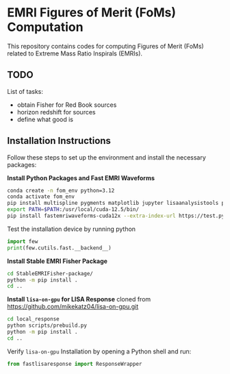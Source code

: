 # EMRI Figures of Merit (FoMs) Computation

This repository contains codes for computing Figures of Merit (FoMs) related to Extreme Mass Ratio Inspirals (EMRIs).
## TODO

List of tasks:
- obtain Fisher for Red Book sources
- horizon redshift for sources
- define what good is

## Installation Instructions

Follow these steps to set up the environment and install the necessary packages:

**Install Python Packages and Fast EMRI Waveforms**

```sh
conda create -n fom_env python=3.12
conda activate fom_env
pip install multispline pygments matplotlib jupyter lisaanalysistools pandas Cython
export PATH=$PATH:/usr/local/cuda-12.5/bin/
pip install fastemriwaveforms-cuda12x --extra-index-url https://test.pypi.org/simple/
```

Test the installation device by running python
```python
import few
print(few.cutils.fast.__backend__)
```

**Install Stable EMRI Fisher Package**

```sh
cd StableEMRIFisher-package/
python -m pip install .
cd ..
```

**Install `lisa-on-gpu` for LISA Response** cloned from https://github.com/mikekatz04/lisa-on-gpu.git
```sh
cd local_response
python scripts/prebuild.py
python -m pip install .
cd ..
```

Verify `lisa-on-gpu` Installation by opening a Python shell and run:

```python
from fastlisaresponse import ResponseWrapper
```